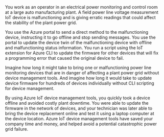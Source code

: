 You work as an operator in an electrical power monitoring and control room at a large auto manufacturing plant. A field power line voltage measurement IoT device is malfunctioning and is giving erratic readings that could affect the stability of the plant power grid.

You use the Azure portal to send a direct method to the malfunctioning device, instructing it to go offline and stop sending messages. You use the portal to update the device twin of the malfunctioning device with offline and malfunctioning status information. You run a script using the IoT extension for Azure CLI to update the firmware for other devices that will fix a programming error that caused the original device to fail.

Imagine how long it might take to bring one or malfunctioning power line monitoring devices that are in danger of affecting a plant power grid without device management tools. And imagine how long it would take to update device firmware for hundreds of devices individually without CLI scripting for device management.

By using Azure IoT device management tools, you quickly took a device offline and avoided costly plant downtime. You were able to update the firmware in the network of devices, and your technician was later able to bring the device replacement online and test it using a laptop computer at the device location. Azure IoT device management tools have saved your company time and money, and helped avoid a potential catastrophic power grid failure.
